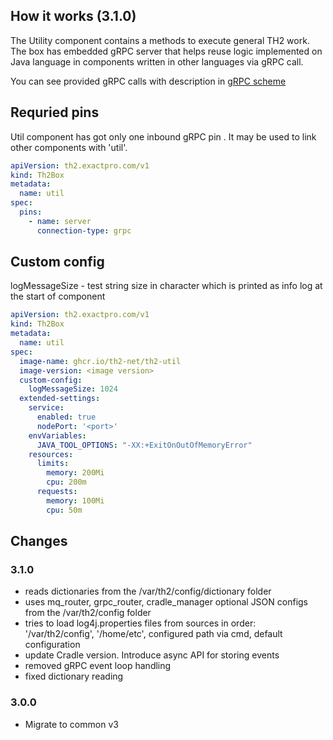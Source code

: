## How it works (3.1.0)

The Utility component contains a methods to execute general TH2 work.
The box has embedded gRPC server that helps reuse logic implemented on Java language in components written in other languages via gRPC call.

You can see provided gRPC calls with description in [gRPC scheme](grpc-utility/src/main/proto/th2/message_comparator.proto)

## Requried pins
Util component has got only one inbound gRPC pin . It may be used to link other components with 'util'. 
```yaml
apiVersion: th2.exactpro.com/v1
kind: Th2Box
metadata:
  name: util
spec:
  pins:
    - name: server
      connection-type: grpc
```

## Custom config

logMessageSize - test string size in character which is printed as info log at the start of component

```yaml
apiVersion: th2.exactpro.com/v1
kind: Th2Box
metadata:
  name: util
spec:
  image-name: ghcr.io/th2-net/th2-util
  image-version: <image version>
  custom-config:
    logMessageSize: 1024
  extended-settings:
    service:
      enabled: true
      nodePort: '<port>'
    envVariables:
      JAVA_TOOL_OPTIONS: "-XX:+ExitOnOutOfMemoryError"
    resources:
      limits:
        memory: 200Mi
        cpu: 200m
      requests:
        memory: 100Mi
        cpu: 50m
```

## Changes

### 3.1.0

+ reads dictionaries from the /var/th2/config/dictionary folder
+ uses mq_router, grpc_router, cradle_manager optional JSON configs from the /var/th2/config folder
+ tries to load log4j.properties files from sources in order: '/var/th2/config', '/home/etc', configured path via cmd, default configuration
+ update Cradle version. Introduce async API for storing events
+ removed gRPC event loop handling
+ fixed dictionary reading

### 3.0.0

+ Migrate to common v3